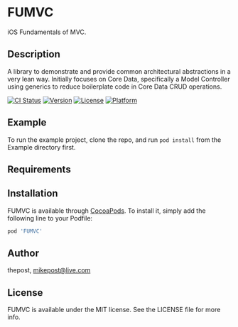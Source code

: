 # FUMVC
iOS Fundamentals of MVC.

## Description

A library to demonstrate and provide common architectural abstractions in a very lean way. Initially focuses on Core Data, specifically a Model Controller using generics to reduce boilerplate code in Core Data CRUD operations.

[![CI Status](https://img.shields.io/travis/thepost/FUMVC.svg?style=flat)](https://travis-ci.org/thepost/FUMVC)
[![Version](https://img.shields.io/cocoapods/v/FUMVC.svg?style=flat)](https://cocoapods.org/pods/FUMVC)
[![License](https://img.shields.io/cocoapods/l/FUMVC.svg?style=flat)](https://cocoapods.org/pods/FUMVC)
[![Platform](https://img.shields.io/cocoapods/p/FUMVC.svg?style=flat)](https://cocoapods.org/pods/FUMVC)

## Example

To run the example project, clone the repo, and run `pod install` from the Example directory first.

## Requirements

## Installation

FUMVC is available through [CocoaPods](https://cocoapods.org). To install
it, simply add the following line to your Podfile:

```ruby
pod 'FUMVC'
```

## Author

thepost, mikepost@live.com

## License

FUMVC is available under the MIT license. See the LICENSE file for more info.
